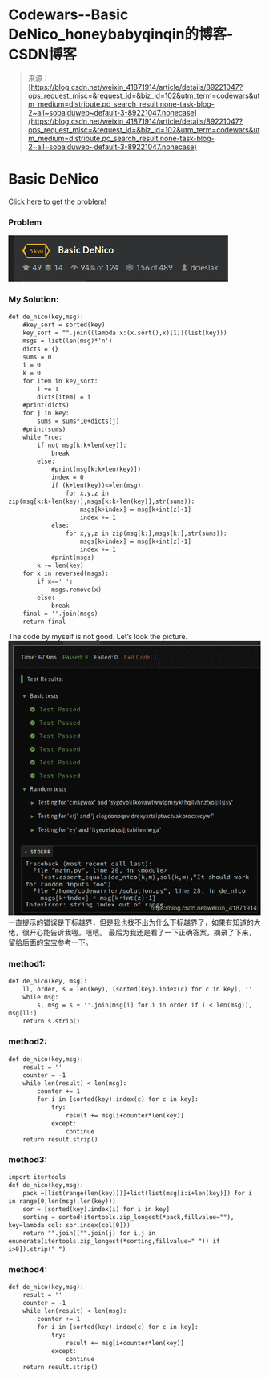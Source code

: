 <!--yml
category: codewars
date: 2022-08-13 11:48:28
-->

# Codewars--Basic DeNico_honeybabyqinqin的博客-CSDN博客

> 来源：[https://blog.csdn.net/weixin_41871914/article/details/89221047?ops_request_misc=&request_id=&biz_id=102&utm_term=codewars&utm_medium=distribute.pc_search_result.none-task-blog-2~all~sobaiduweb~default-3-89221047.nonecase](https://blog.csdn.net/weixin_41871914/article/details/89221047?ops_request_misc=&request_id=&biz_id=102&utm_term=codewars&utm_medium=distribute.pc_search_result.none-task-blog-2~all~sobaiduweb~default-3-89221047.nonecase)

# Basic DeNico

[Click here to get the problem!](https://www.codewars.com/kata/596f610441372ee0de00006e/train/python)

### Problem

![在这里插入图片描述](img/a12521cf062301c42927b05700f177eb.png)

### My Solution:

```
def de_nico(key,msg):
    #key_sort = sorted(key)
    key_sort = "".join((lambda x:(x.sort(),x)[1])(list(key)))
    msgs = list(len(msg)*'n')
    dicts = {}
    sums = 0
    i = 0
    k = 0
    for item in key_sort:
        i += 1
        dicts[item] = i
    #print(dicts)
    for j in key:
        sums = sums*10+dicts[j]
    #print(sums)
    while True:
        if not msg[k:k+len(key)]:
            break
        else:
            #print(msg[k:k+len(key)])
            index = 0
            if (k+len(key))<=len(msg):
                for x,y,z in zip(msg[k:k+len(key)],msgs[k:k+len(key)],str(sums)):
                    msgs[k+index] = msg[k+int(z)-1]
                    index += 1
            else:
                for x,y,z in zip(msg[k:],msgs[k:],str(sums)):
                    msgs[k+index] = msg[k+int(z)-1]
                    index += 1
            #print(msgs)
        k += len(key)
    for x in reversed(msgs):
        if x==' ':
            msgs.remove(x)
        else:
            break
    final = ''.join(msgs)
    return final 
```

The code by myself is not good. Let’s look the picture.
![在这里插入图片描述](img/25d75fd98c5a55c423d76ec7ef530e79.png)一直提示的错误是下标越界，但是我也找不出为什么下标越界了，如果有知道的大佬，很开心能告诉我喔。嘻嘻。
最后为我还是看了一下正确答案，摘录了下来，留给后面的宝宝参考一下。

### method1:

```
def de_nico(key, msg):
    ll, order, s = len(key), [sorted(key).index(c) for c in key], ''
    while msg:
        s, msg = s + ''.join(msg[i] for i in order if i < len(msg)), msg[ll:]
    return s.strip() 
```

### method2:

```
def de_nico(key,msg):
    result = ''
    counter = -1
    while len(result) < len(msg):
        counter += 1
        for i in [sorted(key).index(c) for c in key]:
            try:
                result += msg[i+counter*len(key)]
            except:
                continue
    return result.strip() 
```

### method3:

```
import itertools
def de_nico(key,msg):
    pack =[list(range(len(key)))]+list(list(msg[i:i+len(key)]) for i in range(0,len(msg),len(key)))
    sor = [sorted(key).index(i) for i in key]
    sorting = sorted(itertools.zip_longest(*pack,fillvalue=""), key=lambda col: sor.index(col[0]))
    return "".join(["".join(j) for i,j in enumerate(itertools.zip_longest(*sorting,fillvalue=" ")) if i>0]).strip(" ") 
```

### method4:

```
def de_nico(key,msg):
    result = ''
    counter = -1
    while len(result) < len(msg):
        counter += 1
        for i in [sorted(key).index(c) for c in key]:
            try:
                result += msg[i+counter*len(key)]
            except:
                continue
    return result.strip() 
```